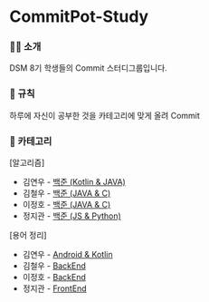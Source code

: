 # CommitPot-Study



### 👨‍💻 소개

DSM 8기 학생들의  Commit 스터디그룹입니다. 



### 📑 규칙

하루에 자신이 공부한 것을 카테고리에 맞게 올려 Commit



### 🏀 카테고리

[알고리즘]

* 김연우 - [백준 (Kotlin & JAVA)](https://github.com/CommitPot/CommitPot-Study/tree/main/%EC%95%8C%EA%B3%A0%EB%A6%AC%EC%A6%98(%EB%B0%B1%EC%A4%80)/%EA%B9%80%EC%97%B0%EC%9A%B0)
* 김철우 - [백준 (JAVA & C)](https://github.com/CommitPot/CommitPot-Study/tree/main/%EC%95%8C%EA%B3%A0%EB%A6%AC%EC%A6%98(%EB%B0%B1%EC%A4%80)/%EA%B9%80%EC%B2%A0%EC%9A%B0)
* 이정호 - [백준 (JAVA & C)](https://github.com/CommitPot/CommitPot-Study/tree/main/%EC%95%8C%EA%B3%A0%EB%A6%AC%EC%A6%98(%EB%B0%B1%EC%A4%80)/%EC%9D%B4%EC%A0%95%ED%98%B8)
* 정지관 - [백준 (JS & Python)](https://github.com/CommitPot/CommitPot-Study/tree/main/%EC%95%8C%EA%B3%A0%EB%A6%AC%EC%A6%98(%EB%B0%B1%EC%A4%80)/%EC%A0%95%EC%A7%80%EA%B4%80)

[용어 정리]

* 김연우 - [Android & Kotlin](https://github.com/CommitPot/CommitPot-Study/tree/main/%EC%9A%A9%EC%96%B4%20%EC%A0%95%EB%A6%AC/%EA%B9%80%EC%97%B0%EC%9A%B0)
* 김철우 - [BackEnd](https://github.com/CommitPot/CommitPot-Study/tree/main/%EC%9A%A9%EC%96%B4%20%EC%A0%95%EB%A6%AC/%EA%B9%80%EC%B2%A0%EC%9A%B0)
* 이정호 - [BackEnd](https://github.com/CommitPot/CommitPot-Study/tree/main/%EC%9A%A9%EC%96%B4%20%EC%A0%95%EB%A6%AC/%EC%9D%B4%EC%A0%95%ED%98%B8)
* 정지관 - [FrontEnd](https://github.com/CommitPot/CommitPot-Study/tree/main/%EC%9A%A9%EC%96%B4%20%EC%A0%95%EB%A6%AC/%EC%A0%95%EC%A7%80%EA%B4%80)
















